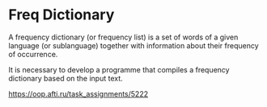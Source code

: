 <h1>Freq Dictionary</h1>
A frequency dictionary (or frequency list) is a set of words of a given language (or sublanguage) together with information about their frequency of occurrence.

It is necessary to develop a programme that compiles a frequency dictionary based on the input text.

https://oop.afti.ru/task_assignments/5222
